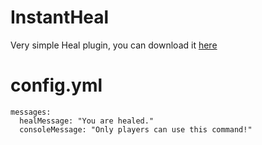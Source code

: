 # InstantHeal
Very simple Heal plugin, you can download it [here](https://www.spigotmc.org/resources/instantheal.88042/download?version=378418)

# config.yml
```
messages:
  healMessage: "You are healed."
  consoleMessage: "Only players can use this command!"
